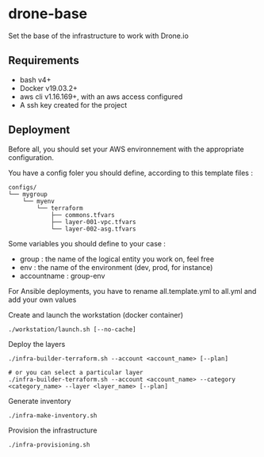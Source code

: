 # drone-base

Set the base of the infrastructure to work with Drone.io

## Requirements

* bash v4+
* Docker v19.03.2+
* aws cli v1.16.169+, with an aws access configured
* A ssh key created for the project

## Deployment

Before all, you should set your AWS environnement with the appropriate configuration.  

You have a config foler you should define, according to this template files :

```
configs/
└── mygroup
    └── myenv
        └── terraform
            ├── commons.tfvars
            ├── layer-001-vpc.tfvars
            └── layer-002-asg.tfvars
```

Some variables you should define to your case :
* group : the name of the logical entity you work on, feel free
* env : the name of the environment (dev, prod, for instance)
* accountname : group-env 

For Ansible deployments, you have to rename all.template.yml to all.yml and add your own values

Create and launch the workstation (docker container)
```
./workstation/launch.sh [--no-cache]
```

Deploy the layers
```
./infra-builder-terraform.sh --account <account_name> [--plan]

# or you can select a particular layer
./infra-builder-terraform.sh --account <account_name> --category <category_name> --layer <layer_name> [--plan]
```

Generate inventory
```
./infra-make-inventory.sh
```

Provision the infrastructure
```
./infra-provisioning.sh
```
